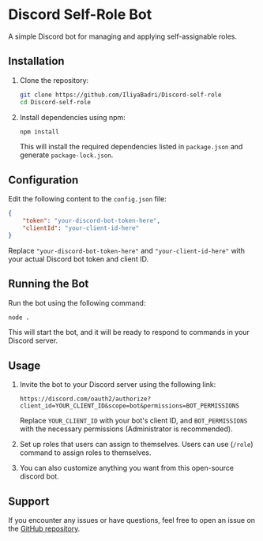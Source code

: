 # Discord Self-Role Bot

A simple Discord bot for managing and applying self-assignable roles.

## Installation

1. Clone the repository:

   ```bash
   git clone https://github.com/IliyaBadri/Discord-self-role
   cd Discord-self-role
   ```

2. Install dependencies using npm:

   ```bash
   npm install
   ```

   This will install the required dependencies listed in `package.json` and generate `package-lock.json`.

## Configuration

Edit the following content to the `config.json` file:

```json
{
    "token": "your-discord-bot-token-here",
    "clientId": "your-client-id-here"
}
```

Replace `"your-discord-bot-token-here"` and `"your-client-id-here"` with your actual Discord bot token and client ID.

## Running the Bot

Run the bot using the following command:

```bash
node .
```

This will start the bot, and it will be ready to respond to commands in your Discord server.

## Usage

1. Invite the bot to your Discord server using the following link:
   ```
   https://discord.com/oauth2/authorize?client_id=YOUR_CLIENT_ID&scope=bot&permissions=BOT_PERMISSIONS
   ```

   Replace `YOUR_CLIENT_ID` with your bot's client ID, and `BOT_PERMISSIONS` with the necessary permissions (Administrator is recommended).

2. Set up roles that users can assign to themselves. Users can use (`/role`) command to assign roles to themselves.

3. You can also customize anything you want from this open-source discord bot.

## Support

If you encounter any issues or have questions, feel free to open an issue on the [GitHub repository](https://github.com/IliyaBadri/Discord-self-role/issues).
